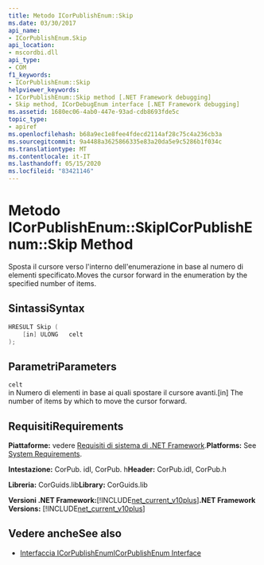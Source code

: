 ```yaml
---
title: Metodo ICorPublishEnum::Skip
ms.date: 03/30/2017
api_name:
- ICorPublishEnum.Skip
api_location:
- mscordbi.dll
api_type:
- COM
f1_keywords:
- ICorPublishEnum::Skip
helpviewer_keywords:
- ICorPublishEnum::Skip method [.NET Framework debugging]
- Skip method, ICorDebugEnum interface [.NET Framework debugging]
ms.assetid: 1680ec06-4ab0-447e-93ad-cdb8693fde5c
topic_type:
- apiref
ms.openlocfilehash: b68a9ec1e8fee4fdecd2114af28c75c4a236cb3a
ms.sourcegitcommit: 9a4488a3625866335e83a20da5e9c5286b1f034c
ms.translationtype: MT
ms.contentlocale: it-IT
ms.lasthandoff: 05/15/2020
ms.locfileid: "83421146"
---
```

# <a name="icorpublishenumskip-method"></a><span data-ttu-id="81478-102">Metodo ICorPublishEnum::Skip</span><span class="sxs-lookup"><span data-stu-id="81478-102">ICorPublishEnum::Skip Method</span></span>
<span data-ttu-id="81478-103">Sposta il cursore verso l'interno dell'enumerazione in base al numero di elementi specificato.</span><span class="sxs-lookup"><span data-stu-id="81478-103">Moves the cursor forward in the enumeration by the specified number of items.</span></span>  
  
## <a name="syntax"></a><span data-ttu-id="81478-104">Sintassi</span><span class="sxs-lookup"><span data-stu-id="81478-104">Syntax</span></span>  
  
```cpp  
HRESULT Skip (  
    [in] ULONG   celt  
);  
```  
  
## <a name="parameters"></a><span data-ttu-id="81478-105">Parametri</span><span class="sxs-lookup"><span data-stu-id="81478-105">Parameters</span></span>  
 `celt`  
 <span data-ttu-id="81478-106">in Numero di elementi in base ai quali spostare il cursore avanti.</span><span class="sxs-lookup"><span data-stu-id="81478-106">[in] The number of items by which to move the cursor forward.</span></span>  
  
## <a name="requirements"></a><span data-ttu-id="81478-107">Requisiti</span><span class="sxs-lookup"><span data-stu-id="81478-107">Requirements</span></span>  
 <span data-ttu-id="81478-108">**Piattaforme:** vedere [Requisiti di sistema di .NET Framework](../../get-started/system-requirements.md).</span><span class="sxs-lookup"><span data-stu-id="81478-108">**Platforms:** See [System Requirements](../../get-started/system-requirements.md).</span></span>  
  
 <span data-ttu-id="81478-109">**Intestazione:** CorPub. idl, CorPub. h</span><span class="sxs-lookup"><span data-stu-id="81478-109">**Header:** CorPub.idl, CorPub.h</span></span>  
  
 <span data-ttu-id="81478-110">**Libreria:** CorGuids.lib</span><span class="sxs-lookup"><span data-stu-id="81478-110">**Library:** CorGuids.lib</span></span>  
  
 <span data-ttu-id="81478-111">**Versioni .NET Framework:**[!INCLUDE[net_current_v10plus](../../../../includes/net-current-v10plus-md.md)]</span><span class="sxs-lookup"><span data-stu-id="81478-111">**.NET Framework Versions:** [!INCLUDE[net_current_v10plus](../../../../includes/net-current-v10plus-md.md)]</span></span>  
  
## <a name="see-also"></a><span data-ttu-id="81478-112">Vedere anche</span><span class="sxs-lookup"><span data-stu-id="81478-112">See also</span></span>

- [<span data-ttu-id="81478-113">Interfaccia ICorPublishEnum</span><span class="sxs-lookup"><span data-stu-id="81478-113">ICorPublishEnum Interface</span></span>](icorpublishenum-interface.md)
